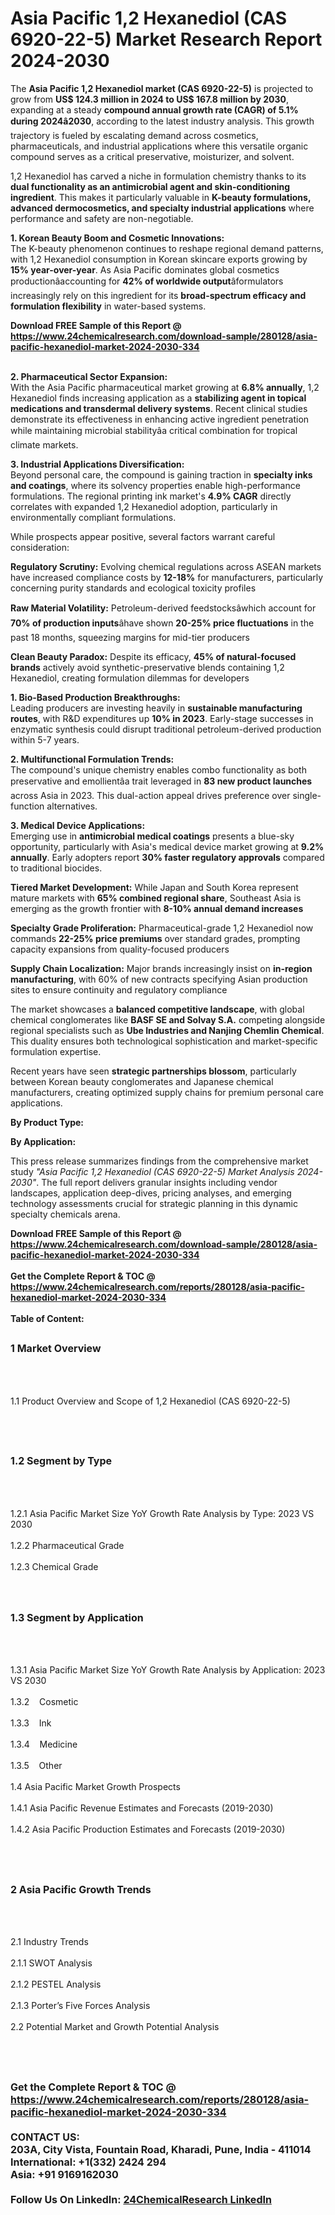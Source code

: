 <h1>Asia Pacific 1,2 Hexanediol (CAS 6920-22-5)  Market Research Report 2024-2030</h1><p>The <strong>Asia Pacific 1,2 Hexanediol market (CAS 6920-22-5)</strong> is projected to grow from <strong>US$ 124.3 million in 2024 to US$ 167.8 million by 2030</strong>, expanding at a steady <strong>compound annual growth rate (CAGR) of 5.1% during 2024â2030</strong>, according to the latest industry analysis. This growth trajectory is fueled by escalating demand across cosmetics, pharmaceuticals, and industrial applications where this versatile organic compound serves as a critical preservative, moisturizer, and solvent.</p><p>1,2 Hexanediol has carved a niche in formulation chemistry thanks to its <strong>dual functionality as an antimicrobial agent and skin-conditioning ingredient</strong>. This makes it particularly valuable in <strong>K-beauty formulations, advanced dermocosmetics, and specialty industrial applications</strong> where performance and safety are non-negotiable.</p><p><strong>1. Korean Beauty Boom and Cosmetic Innovations:</strong><br>
The K-beauty phenomenon continues to reshape regional demand patterns, with 1,2 Hexanediol consumption in Korean skincare exports growing by <strong>15% year-over-year</strong>. As Asia Pacific dominates global cosmetics productionâaccounting for <strong>42% of worldwide output</strong>âformulators increasingly rely on this ingredient for its <strong>broad-spectrum efficacy and formulation flexibility</strong> in water-based systems.</p><div><b>Download FREE Sample of this Report @ 
            <a href="https://www.24chemicalresearch.com/download-sample/280128/asia-pacific-hexanediol-market-2024-2030-334">
            https://www.24chemicalresearch.com/download-sample/280128/asia-pacific-hexanediol-market-2024-2030-334</a></b></div><br><p><strong>2. Pharmaceutical Sector Expansion:</strong><br>
With the Asia Pacific pharmaceutical market growing at <strong>6.8% annually</strong>, 1,2 Hexanediol finds increasing application as a <strong>stabilizing agent in topical medications and transdermal delivery systems</strong>. Recent clinical studies demonstrate its effectiveness in enhancing active ingredient penetration while maintaining microbial stabilityâa critical combination for tropical climate markets.</p><p><strong>3. Industrial Applications Diversification:</strong><br>
Beyond personal care, the compound is gaining traction in <strong>specialty inks and coatings</strong>, where its solvency properties enable high-performance formulations. The regional printing ink market's <strong>4.9% CAGR</strong> directly correlates with expanded 1,2 Hexanediol adoption, particularly in environmentally compliant formulations.</p><p>While prospects appear positive, several factors warrant careful consideration:</p><p><strong>Regulatory Scrutiny:</strong> Evolving chemical regulations across ASEAN markets have increased compliance costs by <strong>12-18%</strong> for manufacturers, particularly concerning purity standards and ecological toxicity profiles</p><p><strong>Raw Material Volatility:</strong> Petroleum-derived feedstocksâwhich account for <strong>70% of production inputs</strong>âhave shown <strong>20-25% price fluctuations</strong> in the past 18 months, squeezing margins for mid-tier producers</p><p><strong>Clean Beauty Paradox:</strong> Despite its efficacy, <strong>45% of natural-focused brands</strong> actively avoid synthetic-preservative blends containing 1,2 Hexanediol, creating formulation dilemmas for developers</p><p><strong>1. Bio-Based Production Breakthroughs:</strong><br>
Leading producers are investing heavily in <strong>sustainable manufacturing routes</strong>, with R&amp;D expenditures up <strong>10% in 2023</strong>. Early-stage successes in enzymatic synthesis could disrupt traditional petroleum-derived production within 5-7 years.</p><p><strong>2. Multifunctional Formulation Trends:</strong><br>
The compound's unique chemistry enables combo functionality as both preservative and emollientâa trait leveraged in <strong>83 new product launches</strong> across Asia in 2023. This dual-action appeal drives preference over single-function alternatives.</p><p><strong>3. Medical Device Applications:</strong><br>
Emerging use in <strong>antimicrobial medical coatings</strong> presents a blue-sky opportunity, particularly with Asia's medical device market growing at <strong>9.2% annually</strong>. Early adopters report <strong>30% faster regulatory approvals</strong> compared to traditional biocides.</p><p><strong>Tiered Market Development:</strong> While Japan and South Korea represent mature markets with <strong>65% combined regional share</strong>, Southeast Asia is emerging as the growth frontier with <strong>8-10% annual demand increases</strong></p><p><strong>Specialty Grade Proliferation:</strong> Pharmaceutical-grade 1,2 Hexanediol now commands <strong>22-25% price premiums</strong> over standard grades, prompting capacity expansions from quality-focused producers</p><p><strong>Supply Chain Localization:</strong> Major brands increasingly insist on <strong>in-region manufacturing</strong>, with 60% of new contracts specifying Asian production sites to ensure continuity and regulatory compliance</p><p>The market showcases a <strong>balanced competitive landscape</strong>, with global chemical conglomerates like <strong>BASF SE and Solvay S.A.</strong> competing alongside regional specialists such as <strong>Ube Industries and Nanjing Chemlin Chemical</strong>. This duality ensures both technological sophistication and market-specific formulation expertise.</p><p>Recent years have seen <strong>strategic partnerships blossom</strong>, particularly between Korean beauty conglomerates and Japanese chemical manufacturers, creating optimized supply chains for premium personal care applications.</p><p><strong>By Product Type:</strong></p><p><strong>By Application:</strong></p><p>This press release summarizes findings from the comprehensive market study <em>"Asia Pacific 1,2 Hexanediol (CAS 6920-22-5) Market Analysis 2024-2030"</em>. The full report delivers granular insights including vendor landscapes, application deep-dives, pricing analyses, and emerging technology assessments crucial for strategic planning in this dynamic specialty chemicals arena.</p><div><b>Download FREE Sample of this Report @ 
            <a href="https://www.24chemicalresearch.com/download-sample/280128/asia-pacific-hexanediol-market-2024-2030-334">
            https://www.24chemicalresearch.com/download-sample/280128/asia-pacific-hexanediol-market-2024-2030-334</a></b></div><br><div><b>Get the Complete Report & TOC @ 
            <a href="https://www.24chemicalresearch.com/reports/280128/asia-pacific-hexanediol-market-2024-2030-334">
            https://www.24chemicalresearch.com/reports/280128/asia-pacific-hexanediol-market-2024-2030-334</a></b></div><br>
            <b>Table of Content:</b><p><h2><span style="font-size:16px"><strong>1 Market Overview&nbsp;&nbsp; &nbsp;</strong></span></h2><br />
<br />
<p>1.1 Product Overview and Scope of 1,2 Hexanediol (CAS 6920-22-5) &nbsp;</p><br />
<br />
<h2><strong><span style="font-size:16px">1.2 Segment by Type&nbsp;&nbsp; &nbsp;</span></strong></h2><br />
<br />
<p>1.2.1 Asia Pacific Market Size YoY Growth Rate Analysis by Type: 2023 VS 2030&nbsp;&nbsp; &nbsp;<br /><br />
1.2.2 Pharmaceutical Grade&nbsp;&nbsp; &nbsp;<br /><br />
1.2.3 Chemical Grade<br /><br />
<br />
<h2><span style="font-size:16px"><strong>1.3 Segment by Application&nbsp;&nbsp;</strong></span></h2><br />
<br />
<p>1.3.1 Asia Pacific Market Size YoY Growth Rate Analysis by Application: 2023 VS 2030&nbsp;&nbsp; &nbsp;<br /><br />
1.3.2&nbsp;&nbsp; &nbsp;Cosmetic<br /><br />
1.3.3&nbsp;&nbsp; &nbsp;Ink<br /><br />
1.3.4&nbsp;&nbsp; &nbsp;Medicine<br /><br />
1.3.5&nbsp;&nbsp; &nbsp;Other<br /><br />
1.4 Asia Pacific Market Growth Prospects&nbsp;&nbsp; &nbsp;<br /><br />
1.4.1 Asia Pacific Revenue Estimates and Forecasts (2019-2030)&nbsp;&nbsp; &nbsp;<br /><br />
1.4.2 Asia Pacific Production Estimates and Forecasts (2019-2030)&nbsp;&nbsp;</p><br />
<br />
<h2><span style="font-size:16px"><strong>2 Asia Pacific Growth Trends&nbsp;&nbsp; &nbsp;</strong></span></h2><br />
<br />
<p>2.1 Industry Trends&nbsp;&nbsp; &nbsp;<br /><br />
2.1.1 SWOT Analysis&nbsp;&nbsp; &nbsp;<br /><br />
2.1.2 PESTEL Analysis&nbsp;&nbsp; &nbsp;<br /><br />
2.1.3 Porter&rsquo;s Five Forces Analysis&nbsp;&nbsp; &nbsp;<br /><br />
2.2 Potential Market and Growth Potential Analysis&nbsp;&nbsp; &nbsp;</p><br />
<br />
<h2><span style="font-size:16px"><stron</p><div><b>Get the Complete Report & TOC @ 
            <a href="https://www.24chemicalresearch.com/reports/280128/asia-pacific-hexanediol-market-2024-2030-334">
            https://www.24chemicalresearch.com/reports/280128/asia-pacific-hexanediol-market-2024-2030-334</a></b></div><br><b>CONTACT US:</b><br>
            203A, City Vista, Fountain Road, Kharadi, Pune, India - 411014<br>
            International: +1(332) 2424 294<br>
            Asia: +91 9169162030 <br><br>
            Follow Us On LinkedIn: <a href="https://www.linkedin.com/company/24chemicalresearch/">24ChemicalResearch LinkedIn</a>